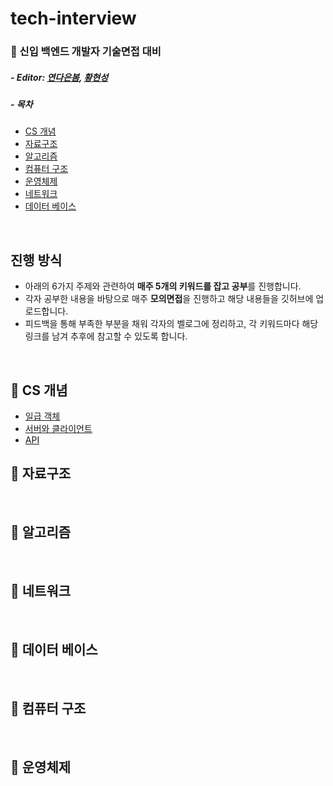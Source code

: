# tech-interview

### 📖 신입 백엔드 개발자 기술면접 대비

##### - Editor: [연다은봄](https://github.com/robinyeon), [황현성](https://github.com/iHateAI)

##### - 목차
- [CS 개념](#-CS-개념)
- [자료구조](#-자료구조)
- [알고리즘](#-알고리즘)
- [컴퓨터 구조](#-컴퓨터-구조)
- [운영체제](#-운영체제)
- [네트워크](#-네트워크)
- [데이터 베이스](#-데이터-베이스)

<br/>

## 진행 방식
- 아래의 6가지 주제와 관련하여 **매주 5개의 키워드를 잡고 공부**를 진행합니다.
- 각자 공부한 내용을 바탕으로 매주 **모의면접**을 진행하고 해당 내용들을 깃허브에 업로드합니다.
- 피드백을 통해 부족한 부분을 채워 각자의 벨로그에 정리하고, 각 키워드마다 해당 링크를 남겨 추후에 참고할 수 있도록 합니다.

<br/>

## 📌 CS 개념
- [일급 객체](https://github.com/robinyeon/tech-interview/blob/main/CS%20%EA%B0%9C%EB%85%90/%EC%9D%BC%EA%B8%89%20%EA%B0%9D%EC%B2%B4.md)
- [서버와 클라이언트](https://github.com/robinyeon/tech-interview/blob/main/CS%20%EA%B0%9C%EB%85%90/%EC%84%9C%EB%B2%84%EC%99%80%20%ED%81%B4%EB%9D%BC%EC%9D%B4%EC%96%B8%ED%8A%B8.md)
- [API](https://github.com/robinyeon/tech-interview/blob/main/CS%20%EA%B0%9C%EB%85%90/API.md)

## 📌 자료구조

<br/>

## 📌 알고리즘

<br/>

## 📌 네트워크

<br/>

## 📌 데이터 베이스

<br/>

## 📌 컴퓨터 구조

<br/>

## 📌 운영체제 

<br/>

